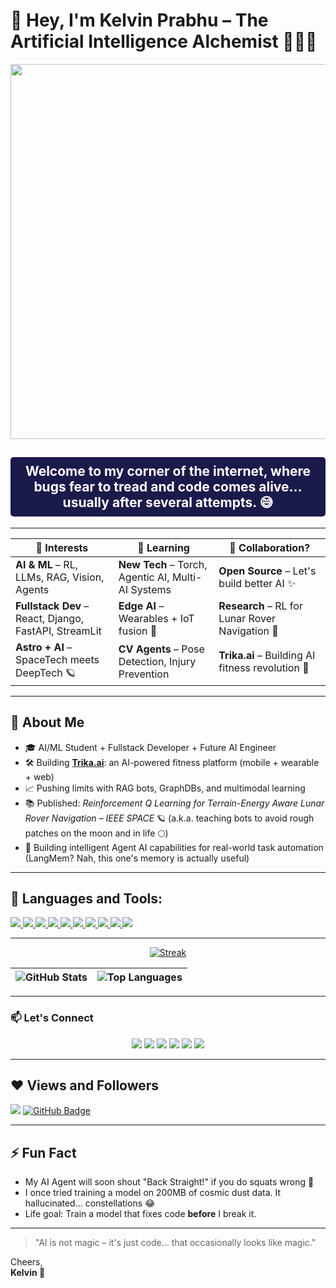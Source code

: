 # 👋 Hey, I'm Kelvin Prabhu – The **Artificial Intelligence Alchemist** 🧙‍♂️🤖

<div align="center">
  <img src="https://i.giphy.com/media/v1.Y2lkPTc5MGI3NjExc2xnbGdwN2pod3J2Z2dxZWdxaHR3cmZ6YXJ5OGdrbGRuNHA5MWplMyZlcD12MV9pbnRlcm5hbF9naWZfYnlfaWQmY3Q9Zw/0R7AQsnA3yIUcbvztz/giphy.gif" width="600px">
</div>
<div align="center">
  <h2 style="color: white; background-color: #1a1a4b; padding: 10px; border-radius: 5px;">Welcome to my corner of the internet, where bugs fear to tread and code comes alive... usually after several attempts. 😅</h2>
</div>

---

| **👀 Interests**                         | **🌱 Learning**                                | **💞️ Collaboration?**                     |
|------------------------------------------|------------------------------------------------|--------------------------------------------|
| **AI & ML** – RL, LLMs, RAG, Vision, Agents | **New Tech** – Torch, Agentic AI, Multi-AI Systems | **Open Source** – Let's build better AI ✨ |
| **Fullstack Dev** – React, Django, FastAPI, StreamLit   | **Edge AI** – Wearables + IoT fusion 🔌         | **Research** – RL for Lunar Rover Navigation 🚀 |
| **Astro + AI** – SpaceTech meets DeepTech 🪐 | **CV Agents** – Pose Detection, Injury Prevention | **Trika.ai** – Building AI fitness revolution 💪 |

---

## 👤 About Me

- 🎓 AI/ML Student + Fullstack Developer + Future AI Engineer
- 🛠️ Building [**Trika.ai**](https://github.com/kelvinprabhu/trika.ai): an AI-powered fitness platform (mobile + wearable + web)
- 📈 Pushing limits with RAG bots, GraphDBs, and multimodal learning
- 📚 Published: *Reinforcement Q Learning for Terrain-Energy Aware Lunar Rover Navigation – IEEE SPACE* 🪐 (a.k.a. teaching bots to avoid rough patches on the moon and in life 🌕)
- 🧠 Building intelligent Agent AI capabilities for real-world task automation (LangMem? Nah, this one's memory is actually useful)

---

## 🚀 Languages and Tools:

<p align="left"> 
    <a href="https://www.python.org" target="_blank"> <img src="https://img.icons8.com/color/48/000000/python.png"/> </a> 
    <a href="https://docs.djangoproject.com/en/4.0/" target="_blank"> <img src="https://img.icons8.com/color/48/000000/django.png"/> </a> 
    <a href="https://reactjs.org/" target="_blank"> <img src="https://img.icons8.com/color/48/000000/react-native.png"/> </a>
    <a href="https://developer.mozilla.org/en-US/docs/Web/JavaScript" target="_blank"> <img src="https://img.icons8.com/color/48/000000/javascript.png"/> </a> 
    <a href="https://www.w3.org/html/" target="_blank"> <img src="https://img.icons8.com/color/48/000000/html-5.png"/> </a> 
    <a href="https://www.w3schools.com/css/" target="_blank"> <img src="https://img.icons8.com/color/48/000000/css3.png"/> </a>
    <a href="https://www.tensorflow.org/" target="_blank"> <img src="https://img.icons8.com/color/48/000000/tensorflow.png"/> </a>
    <a href="https://pytorch.org/" target="_blank"> <img src="https://img.icons8.com/color/48/000000/pytorch.png"/> </a>
    <a href="https://www.mysql.com/" target="_blank"> <img src="https://img.icons8.com/fluent/50/000000/mysql-logo.png"/> </a>
    <a href="https://git-scm.com/" target="_blank"> <img src="https://img.icons8.com/color/48/000000/git.png"/> </a>
</p>

---

<p align="center">
    <a href="https://github.com/kelvinprabhu">
        <img title="🔥 GitHub streak stats" alt="Streak" src="https://github-readme-streak-stats.herokuapp.com/?user=kelvinprabhu&theme=blue-black&hide_border=true&stroke=0000&background=0D1117"/>
    </a>
</p>

| <img align="center" alt="GitHub Stats" src="https://github-readme-stats.vercel.app/api?username=kelvinprabhu&show_icons=true&count_private=true&theme=blue-green&hide_border=true&bg_color=0D1117" /> | <img align="center" alt="Top Languages" src="https://github-readme-stats.vercel.app/api/top-langs/?username=kelvinprabhu&langs_count=8&layout=compact&theme=blue-green&hide_border=true&bg_color=0D1117" /> |
| ------------- | ------------- |

---

### 📫 Let's Connect

<p align="center">
  <a href="mailto:kelvinprabhu2071@gmail.com"><img src="https://img.shields.io/badge/Email-Drop%20a%20Mail-red?style=for-the-badge&logo=gmail&logoColor=white" /></a>
  <a href="https://kelvinportfolio2071.netlify.app"><img src="https://img.shields.io/badge/Portfolio-Visit-green?style=for-the-badge&logo=web&logoColor=white" /></a>
  <a href="https://linkedin.com/in/a-anto-kelvin-prabhu-48385b25a"><img src="https://img.shields.io/badge/LinkedIn-Connect-blue?style=for-the-badge&logo=linkedin&logoColor=white" /></a>
  <a href="https://instagram.com/kelvin.prabhu__"><img src="https://img.shields.io/badge/Instagram-Follow-E4405F?style=for-the-badge&logo=instagram&logoColor=white" /></a>
  <a href="https://medium.com/@kelvinprabhu2071"><img src="https://img.shields.io/badge/Medium-Read-black?style=for-the-badge&logo=medium&logoColor=white" /></a>
  <a href="https://wa.me/918708687084?text=hey%20kelvin"><img src="https://img.shields.io/badge/WhatsApp-Chat-25D366?style=for-the-badge&logo=whatsapp&logoColor=white" /></a>
</p>

---

## ❤️ Views and Followers

<a href="https://github.com/kelvinprabhu"><img src="https://komarev.com/ghpvc/?username=kelvinprabhu"></a>
<a href="https://github.com/kelvinprabhu?tab=followers"><img src="https://img.shields.io/github/followers/kelvinprabhu?label=Followers&style=social" alt="GitHub Badge"></a>

---

## ⚡ Fun Fact

- My AI Agent will soon shout "Back Straight!" if you do squats wrong 👀
- I once tried training a model on 200MB of cosmic dust data. It hallucinated... constellations 😂
- Life goal: Train a model that fixes code **before** I break it.

---

> "AI is not magic – it's just code… that occasionally looks like magic."

Cheers, <br>**Kelvin 🚀**
